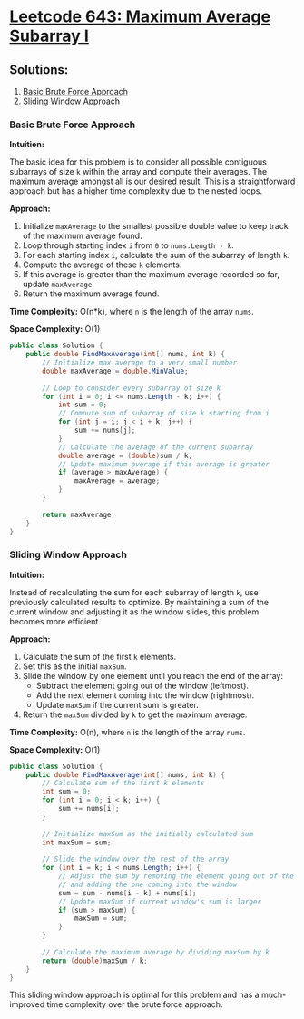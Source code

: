 # [Leetcode 643: Maximum Average Subarray I](https://leetcode.com/problems/maximum-average-subarray-i/)

## Solutions:
1. [Basic Brute Force Approach](#basic-brute-force-approach)
2. [Sliding Window Approach](#sliding-window-approach)

### Basic Brute Force Approach

**Intuition:**

The basic idea for this problem is to consider all possible contiguous subarrays of size `k` within the array and compute their averages. The maximum average amongst all is our desired result. This is a straightforward approach but has a higher time complexity due to the nested loops.

**Approach:**

1. Initialize `maxAverage` to the smallest possible double value to keep track of the maximum average found.
2. Loop through starting index `i` from `0` to `nums.Length - k`.
3. For each starting index `i`, calculate the sum of the subarray of length `k`.
4. Compute the average of these `k` elements.
5. If this average is greater than the maximum average recorded so far, update `maxAverage`.
6. Return the maximum average found.

**Time Complexity:** O(n*k), where `n` is the length of the array `nums`.

**Space Complexity:** O(1)

```csharp
public class Solution {
    public double FindMaxAverage(int[] nums, int k) {
        // Initialize max average to a very small number
        double maxAverage = double.MinValue;
        
        // Loop to consider every subarray of size k
        for (int i = 0; i <= nums.Length - k; i++) {
            int sum = 0;
            // Compute sum of subarray of size k starting from i
            for (int j = i; j < i + k; j++) {
                sum += nums[j];
            }
            // Calculate the average of the current subarray
            double average = (double)sum / k;
            // Update maximum average if this average is greater
            if (average > maxAverage) {
                maxAverage = average;
            }
        }
        
        return maxAverage;
    }
}
```

### Sliding Window Approach

**Intuition:**

Instead of recalculating the sum for each subarray of length `k`, use previously calculated results to optimize. By maintaining a sum of the current window and adjusting it as the window slides, this problem becomes more efficient.

**Approach:**

1. Calculate the sum of the first `k` elements.
2. Set this as the initial `maxSum`.
3. Slide the window by one element until you reach the end of the array:
   - Subtract the element going out of the window (leftmost).
   - Add the next element coming into the window (rightmost).
   - Update `maxSum` if the current sum is greater.
4. Return the `maxSum` divided by `k` to get the maximum average.

**Time Complexity:** O(n), where `n` is the length of the array `nums`.

**Space Complexity:** O(1)

```csharp
public class Solution {
    public double FindMaxAverage(int[] nums, int k) {
        // Calculate sum of the first k elements
        int sum = 0;
        for (int i = 0; i < k; i++) {
            sum += nums[i];
        }
        
        // Initialize maxSum as the initially calculated sum
        int maxSum = sum;
        
        // Slide the window over the rest of the array
        for (int i = k; i < nums.Length; i++) {
            // Adjust the sum by removing the element going out of the window
            // and adding the one coming into the window
            sum = sum - nums[i - k] + nums[i];
            // Update maxSum if current window's sum is larger
            if (sum > maxSum) {
                maxSum = sum;
            }
        }
        
        // Calculate the maximum average by dividing maxSum by k
        return (double)maxSum / k;
    }
}
```

This sliding window approach is optimal for this problem and has a much-improved time complexity over the brute force approach.

